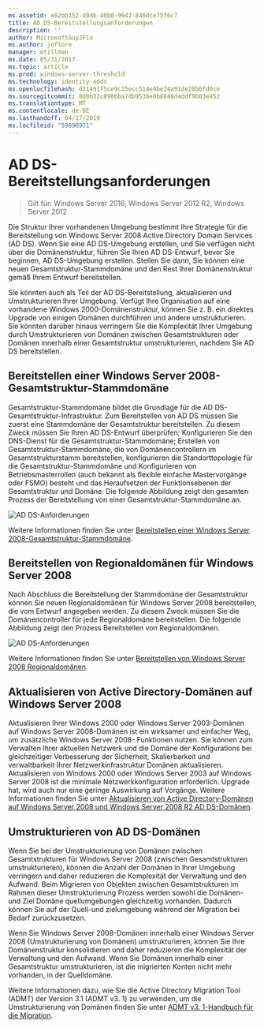 ```yaml
---
ms.assetid: e02bb152-d0db-40b0-9942-846dce75f6c7
title: AD DS-Bereitstellungsanforderungen
description: ''
author: MicrosoftGuyJFlo
ms.author: joflore
manager: mtillman
ms.date: 05/31/2017
ms.topic: article
ms.prod: windows-server-threshold
ms.technology: identity-adds
ms.openlocfilehash: d21491f5ce9c15ecc514e4be24a91de28b0fd0ce
ms.sourcegitcommit: 0d0b32c8986ba7db9536e0b8648d4ddf9b03e452
ms.translationtype: MT
ms.contentlocale: de-DE
ms.lasthandoff: 04/17/2019
ms.locfileid: "59890971"
---
```

# <a name="ad-ds-deployment-requirements"></a>AD DS-Bereitstellungsanforderungen

>Gilt für: Windows Server 2016, Windows Server 2012 R2, Windows Server 2012

Die Struktur Ihrer vorhandenen Umgebung bestimmt Ihre Strategie für die Bereitstellung von Windows Server 2008 Active Directory Domain Services (AD DS). Wenn Sie eine AD DS-Umgebung erstellen, und Sie verfügen nicht über die Domänenstruktur, führen Sie Ihren AD DS-Entwurf, bevor Sie beginnen, AD DS-Umgebung erstellen. Stellen Sie dann, Sie können eine neuen Gesamtstruktur-Stammdomäne und den Rest Ihrer Domänenstruktur gemäß Ihrem Entwurf bereitstellen.  
  
Sie könnten auch als Teil der AD DS-Bereitstellung, aktualisieren und Umstrukturieren Ihrer Umgebung. Verfügt Ihre Organisation auf eine vorhandene Windows 2000-Domänenstruktur, können Sie z. B. ein direktes Upgrade von einigen Domänen durchführen und andere umstrukturieren. Sie könnten darüber hinaus verringern Sie die Komplexität Ihrer Umgebung durch Umstrukturieren von Domänen zwischen Gesamtstrukturen oder Domänen innerhalb einer Gesamtstruktur umstrukturieren, nachdem Sie AD DS bereitstellen.  
  
## <a name="deploying-a-windows-server-2008-forest-root-domain"></a>Bereitstellen einer Windows Server 2008-Gesamtstruktur-Stammdomäne  
Gesamtstruktur-Stammdomäne bildet die Grundlage für die AD DS-Gesamtstruktur-Infrastruktur. Zum Bereitstellen von AD DS müssen Sie zuerst eine Stammdomäne der Gesamtstruktur bereitstellen. Zu diesem Zweck müssen Sie Ihren AD DS-Entwurf überprüfen; Konfigurieren Sie den DNS-Dienst für die Gesamtstruktur-Stammdomäne; Erstellen von Gesamtstruktur-Stammdomäne, die von Domänencontrollern im Gesamtstrukturstamm bereitstellen, konfigurieren die Standorttopologie für die Gesamtstruktur-Stammdomäne und Konfigurieren von Betriebsmasterrollen (auch bekannt als flexible einfache Mastervorgänge oder FSMO) besteht und das Heraufsetzen der Funktionsebenen der Gesamtstruktur und Domäne. Die folgende Abbildung zeigt den gesamten Prozess der Bereitstellung von einer Gesamtstruktur-Stammdomäne an.  
  
![AD DS-Anforderungen](media/AD-DS-Deployment-Requirements/033aad0b-25ff-4793-8825-88a6daa01a55.gif)  
  
Weitere Informationen finden Sie unter [Bereitstellen einer Windows Server 2008-Gesamtstruktur-Stammdomäne](https://technet.microsoft.com/library/cc731174.aspx).  
  
## <a name="deploying-windows-server-2008-regional-domains"></a>Bereitstellen von Regionaldomänen für Windows Server 2008  
Nach Abschluss die Bereitstellung der Stammdomäne der Gesamtstruktur können Sie neuen Regionaldomänen für Windows Server 2008 bereitstellen, die vom Entwurf angegeben werden. Zu diesem Zweck müssen Sie die Domänencontroller für jede Regionaldomäne bereitstellen. Die folgende Abbildung zeigt den Prozess Bereitstellen von Regionaldomänen.  
  
![AD DS-Anforderungen](media/AD-DS-Deployment-Requirements/89a878c8-9a94-4180-ad43-ca75316a6318.gif)  
  
Weitere Informationen finden Sie unter [Bereitstellen von Windows Server 2008 Regionaldomänen](https://technet.microsoft.com/library/cc755118.aspx).  
  
## <a name="upgrading-active-directory-domains-to-windows-server-2008"></a>Aktualisieren von Active Directory-Domänen auf Windows Server 2008  
Aktualisieren Ihrer Windows 2000 oder Windows Server 2003-Domänen auf Windows Server 2008-Domänen ist ein wirksamer und einfacher Weg, um zusätzliche Windows Server 2008- Funktionen nutzen. Sie können zum Verwalten Ihrer aktuellen Netzwerk und die Domäne der Konfigurations bei gleichzeitiger Verbesserung der Sicherheit, Skalierbarkeit und verwaltbarkeit Ihrer Netzwerkinfrastruktur Domänen aktualisieren. Aktualisieren von Windows 2000 oder Windows Server 2003 auf Windows Server 2008 ist die minimale Netzwerkkonfiguration erforderlich. Upgrade hat, wird auch nur eine geringe Auswirkung auf Vorgänge. Weitere Informationen finden Sie unter [Aktualisieren von Active Directory-Domänen auf Windows Server 2008 und Windows Server 2008 R2 AD DS-Domänen](https://technet.microsoft.com/library/cc731188.aspx).  
  
## <a name="restructuring-ad-ds-domains"></a>Umstrukturieren von AD DS-Domänen  
Wenn Sie bei der Umstrukturierung von Domänen zwischen Gesamtstrukturen für Windows Server 2008 (zwischen Gesamtstrukturen umstrukturieren), können die Anzahl der Domänen in Ihrer Umgebung verringern und daher reduzieren die Komplexität der Verwaltung und den Aufwand. Beim Migrieren von Objekten zwischen Gesamtstrukturen im Rahmen dieser Umstrukturierung Prozess werden sowohl die Domänen- und Ziel Domäne quellumgebungen gleichzeitig vorhanden. Dadurch können Sie auf der Quell-und zielumgebung während der Migration bei Bedarf zurückzusetzen.  
  
Wenn Sie Windows Server 2008-Domänen innerhalb einer Windows Server 2008 (Umstrukturierung von Domänen) umstrukturieren, können Sie Ihre Domänenstruktur konsolidieren und daher reduzieren die Komplexität der Verwaltung und den Aufwand. Wenn Sie Domänen innerhalb einer Gesamtstruktur umstrukturieren, ist die migrierten Konten nicht mehr vorhanden, in der Quelldomäne.  
  
Weitere Informationen dazu, wie Sie die Active Directory Migration Tool (ADMT) der Version 3.1 (ADMT v3. 1) zu verwenden, um die Umstrukturierung von Domänen finden Sie unter [ADMT v3. 1-Handbuch für die Migration](https://go.microsoft.com/fwlink/?LinkId=93678).  
  


